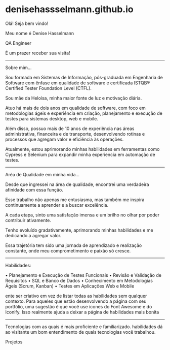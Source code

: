 # denisehassselmann.github.io

Olá! Seja bem vindo!

Meu nome é Denise Hasselmann

QA Engineer

É um prazer receber sua visita!

__________________________________________________________________________________________________________________________________________________________________________
Sobre mim...

Sou formada em Sistemas de Informação, pós-graduada em Engenharia de Software com ênfase em qualidade de software e certificada ISTQB® Certified Tester Foundation Level (CTFL).

Sou mãe da Heloísa, minha maior fonte de luz e motivação diária.

Atuo há mais de dois anos em qualidade de software, com foco em metodologias ágeis e experiência em criação, planejamento e execução de testes para sistemas desktop, web e mobile.

Além disso, possuo mais de 10 anos de experiência nas áreas administrativa, financeira e de transporte, desenvolvendo rotinas e processos que agregam valor e eficiência às operações.

Atualmente, estou aprimorando minhas habilidades em ferramentas como Cypress e Selenium para expandir minha experiencia em automação de testes.


_____________________________________________________________________________________________________________________________________________________________________________________
Aréa de Qualidade em minha vida...

Desde que ingressei na área de qualidade, encontrei uma verdadeira afinidade com essa função.

Esse trabalho não apenas me entusiasma, mas também me inspira continuamente a aprender e a buscar excelência.

A cada etapa, sinto uma satisfação imensa e um brilho no olhar por poder contribuir ativamente.

Tenho evoluído gradativamente, aprimorando minhas habilidades e me dedicando a agregar valor.

Essa trajetória tem sido uma jornada de aprendizado e realização constante, onde meu comprometimento e paixão só cresce.


_________________________________________________________________________________________________________________________________________________________________________
Habilidades:

• Planejamento e Execução de Testes Funcionais 
• Revisão e Validação de Requisitos
• SQL e Banco de Dados 
• Conhecimento em Metodologias Ágeis (Scrum, Kanban) 
• Testes em Aplicações Web e Mobile

ente ser criativo em vez de listar todas as habilidades sem qualquer contexto. Para aqueles que estão desenvolvendo a página com seu portfólio, uma sugestão é que você use ícones do Font Awesome e do Iconify. Isso realmente ajuda a deixar a página de habilidades mais bonita

____________________________________________________________________________________________________________________________________________________________________________
Tecnologias com as quais é mais proficiente e familiarizado. habilidades dá ao visitante um bom entendimento de quais tecnologias você trabalhou.

Projetos
